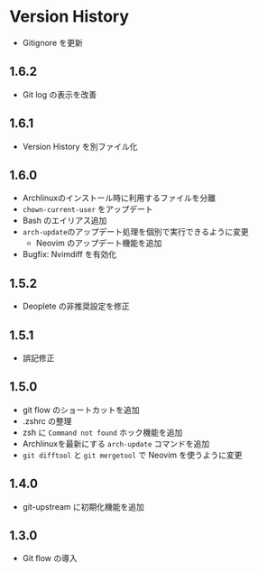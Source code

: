 # Version History
- Gitignore を更新

## 1.6.2
- Git log の表示を改善

## 1.6.1
- Version History を別ファイル化

## 1.6.0
- Archlinuxのインストール時に利用するファイルを分離
- `chown-current-user` をアップデート
- Bash のエイリアス追加
- `arch-update`のアップデート処理を個別で実行できるように変更
  * Neovim のアップデート機能を追加
- Bugfix: Nvimdiff を有効化

## 1.5.2
- Deoplete の非推奨設定を修正

## 1.5.1
- 誤記修正

## 1.5.0
- git flow のショートカットを追加
- .zshrc の整理
- zsh に `Command not found` ホック機能を追加
- Archlinuxを最新にする `arch-update` コマンドを追加
- `git difftool` と `git mergetool` で Neovim を使うように変更

## 1.4.0
- git-upstream に初期化機能を追加

## 1.3.0
- Git flow の導入
